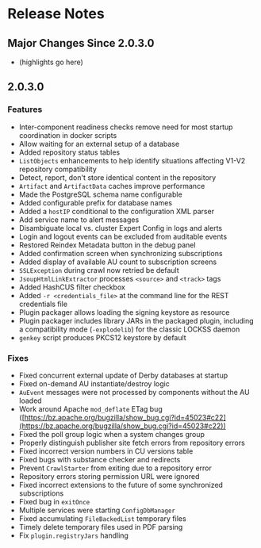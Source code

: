 # Release Notes

## Major Changes Since 2.0.3.0

*   (highlights go here)

## 2.0.3.0

### Features

*   Inter-component readiness checks remove need for most startup coordination in docker scripts
*   Allow waiting for an external setup of a database
*   Added repository status tables
*   `ListObjects` enhancements to help identify situations affecting V1-V2 repository compatibility
*   Detect, report, don't store identical content in the repository
*   `Artifact` and `ArtifactData` caches improve performance
*   Made the PostgreSQL schema name configurable
*   Added configurable prefix for database names
*   Added a `hostIP` conditional to the configuration XML parser
*   Add service name to alert messages
*   Disambiguate local vs. cluster Expert Config in logs and alerts
*   Login and logout events can be excluded from auditable events
*   Restored Reindex Metadata button in the debug panel
*   Added confirmation screen when synchronizing subscriptions
*   Added display of available AU count to subscription screens
*   `SSLException` during crawl now retried be default
*   `JsoupHtmlLinkExtractor` processes `<source>` and `<track>` tags
*   Added HashCUS filter checkbox
*   Added `-r <credentials_file>` at the command line for the REST credentials file
*   Plugin packager allows loading the signing keystore as resource
*   Plugin packager includes library JARs in the packaged plugin, including a compatibility mode (`-explodelib`) for the classic LOCKSS daemon
*   `genkey` script produces PKCS12 keystore by default

### Fixes

*   Fixed concurrent external update of Derby databases at startup
*   Fixed on-demand AU instantiate/destroy logic
*   `AuEvent` messages were not processed by components without the AU loaded
*   Work around Apache `mod_deflate` ETag bug ([https://bz.apache.org/bugzilla/show_bug.cgi?id=45023#c22](https://bz.apache.org/bugzilla/show_bug.cgi?id=45023#c22))
*   Fixed the poll group logic when a system changes group
*   Properly distinguish publisher site fetch errors from repository errors
*   Fixed incorrect version numbers in CU versions table
*   Fixed bugs with substance checker and redirects
*   Prevent `CrawlStarter` from exiting due to a repository error
*   Repository errors storing permission URL were ignored
*   Fixed incorrect extensions to the future of some synchronized subscriptions
*   Fixed bug in `exitOnce`
*   Multiple services were starting `ConfigDbManager`
*   Fixed accumulating `FileBackedList` temporary files
*   Timely delete temporary files used in PDF parsing
*   Fix `plugin.registryJars` handling
